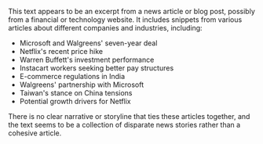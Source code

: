 This text appears to be an excerpt from a news article or blog post, possibly from a financial or technology website. It includes snippets from various articles about different companies and industries, including:

* Microsoft and Walgreens' seven-year deal
* Netflix's recent price hike
* Warren Buffett's investment performance
* Instacart workers seeking better pay structures
* E-commerce regulations in India
* Walgreens' partnership with Microsoft
* Taiwan's stance on China tensions
* Potential growth drivers for Netflix

There is no clear narrative or storyline that ties these articles together, and the text seems to be a collection of disparate news stories rather than a cohesive article.